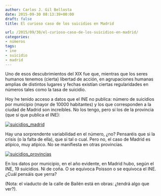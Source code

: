 ```yaml
---
author: Carlos J. Gil Bellosta
date: 2015-09-30 08:13:39+00:00
draft: false
title: El curioso caso de los suicidios en Madrid

url: /2015/09/30/el-curioso-caso-de-los-suicidios-en-madrid/
categories:
- números
tags:
- ine
- suicidio
- madrid
---
```


Uno de esos descubrimientos del XIX fue que, mientras que los seres humanos tenemos (cierta) libertad de acción, en agrupaciones humanas amplias de distintos lugares y fechas existían ciertas regularidades en números tales como la tasa de suicidio.

Hoy he tenido acceso a datos que el INE no publica: número de suicidios por municipio (mayor de 10000 habitantes) y los que corresponden a la ciudad de Madrid son increíbles. No los tengo, pero sí los de la provincia (que sí que publica el INE):

[![suicidios_madrid](/wp-uploads/2015/09/suicidios_madrid.png#center)
](/wp-uploads/2015/09/suicidios_madrid.png#center)

Hay una sorprendente variabilidad en el número, ¿no? Pensaréis que si la crisis (o la falta de ella), que si tal o cual. Pero no, el caso de Madrid es atípico, muy atípico. No se manifiesta en otras provincias.

[![suicidios_provincias](/wp-uploads/2015/09/suicidios_provincias.png#center)
](/wp-uploads/2015/09/suicidios_provincias.png#center)

En los datos por municipio, en el año evidente, en Madrid hubo, según el INE, 19 suicidios. Ni de coña. O se equivoca Poisson o se equivoca el INE. ¿Cuál pensáis que yerra?

(Nota: el viaducto de la calle de Bailén está en obras: ¿tendrá algo que ver?).




